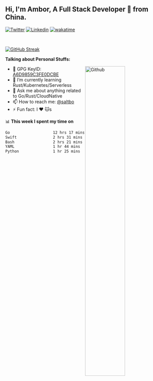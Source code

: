 ## Hi, I'm Ambor, A Full Stack Developer 🚀 from China.

[![Twitter](https://img.shields.io/badge/-saltbo-1ca0f1?style=flat&logo=twitter&logoColor=white)](https://twitter.com/rdsaltbo)
[![Linkedin](https://img.shields.io/badge/-saltbo-blue?style=flat&logo=Linkedin&logoColor=white)](https://www.linkedin.com/in/saltbo/)
[![wakatime](https://wakatime.com/badge/user/f82b1c77-faab-48cd-aef5-a12c0aff104b.svg)](https://wakatime.com/@f82b1c77-faab-48cd-aef5-a12c0aff104b)

&nbsp;  

[![GitHub Streak](http://github-readme-streak-stats.herokuapp.com?user=saltbo&hide_border=true&date_format=M%20j%5B%2C%20Y%5D)](https://git.io/streak-stats)

**Talking about Personal Stuffs:**
<!-- Any image aligned to the right. Beware the width  -->
<img width="50%" align="right" alt="Github" src="https://raw.githubusercontent.com/saltbo/saltbo/master/images/git-header.svg" />

- 🤘 GPG KeyID: [A6D9859C3FE0DCBE](https://saltbo.cn/pgp_keys.asc)
- 🌱 I’m currently learning Rust/Kubernetes/Serverless
- 💬 Ask me about anything related to Go/Rust/CloudNative
- 📫 How to reach me: [@saltbo](https://t.me/saltbo)
- ⚡ Fun fact: I :heart: :cat:s


📊 **This week I spent my time on**
<!--START_SECTION:waka-->

```txt
Go                   12 hrs 17 mins  █████████████░░░░░░░░░░░░   51.44 %
Swift                2 hrs 31 mins   ██▓░░░░░░░░░░░░░░░░░░░░░░   10.56 %
Bash                 2 hrs 21 mins   ██▒░░░░░░░░░░░░░░░░░░░░░░   09.84 %
YAML                 1 hr 44 mins    █▓░░░░░░░░░░░░░░░░░░░░░░░   07.30 %
Python               1 hr 25 mins    █▒░░░░░░░░░░░░░░░░░░░░░░░   05.97 %
```

<!--END_SECTION:waka-->
